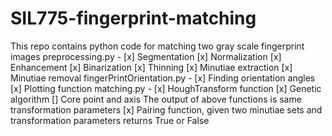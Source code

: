 # SIL775-fingerprint-matching
This repo contains python code for matching two gray scale fingerprint images
preprocessing.py -
  [x] Segmentation
  [x] Normalization
  [x] Enhancement
  [x] Binarization 
  [x] Thinning 
  [x] Minutiae extraction
  [x] Minutiae removal
fingerPrintOrientation.py - 
  [x] Finding orientation angles
  [x] Plotting function
matching.py -
  [x] HoughTransform function
  [x] Genetic algorithm
  [] Core point and axis
  The output of above functions is same transformation parameters
  [x] Pairing function, given two minutiae sets and transformation parameters returns True or False

